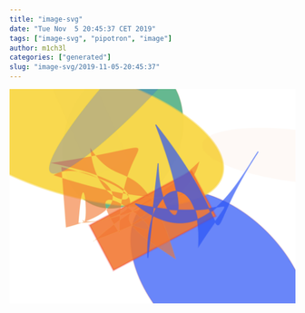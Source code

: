 ```yaml
---
title: "image-svg"
date: "Tue Nov  5 20:45:37 CET 2019"
tags: ["image-svg", "pipotron", "image"]
author: m1ch3l
categories: ["generated"]
slug: "image-svg/2019-11-05-20:45:37"
---
```


![](image.svg)
